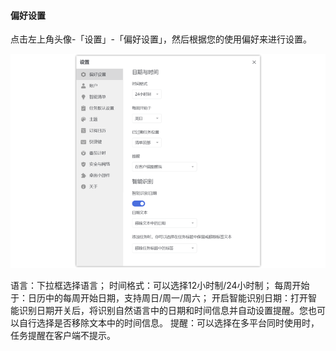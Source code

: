 #### 偏好设置

点击左上角头像-「设置」-「偏好设置」，然后根据您的使用偏好来进行设置。

![winperference](../../images/Windows/account/1.1.9.png)

语言：下拉框选择语言； 时间格式：可以选择12小时制/24小时制； 每周开始于：日历中的每周开始日期，支持周日/周一/周六； 开启智能识别日期：打开智能识别日期开关后，将识别自然语言中的日期和时间信息并自动设置提醒。您也可以自行选择是否移除文本中的时间信息。 提醒：可以选择在多平台同时使用时，任务提醒在客户端不提示。

